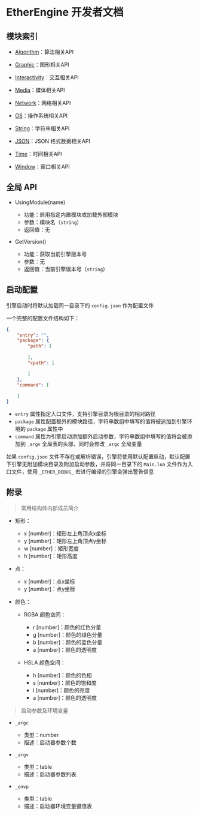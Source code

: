 # EtherEngine 开发者文档

## 模块索引

+ [Algorithm](Algorithm/index.md)：算法相关API

+ [Graphic](Graphic/index.md)：图形相关API

+ [Interactivity](Interactivity/index.md)：交互相关API

+ [Media](Media/index.md)：媒体相关API

+ [Network](Network/index.md)：网络相关API

+ [OS](OS/index.md)：操作系统相关API

+ [String](String/index.md)：字符串相关API

+ [JSON](JSON/index.md)：JSON 格式数据相关API

+ [Time](Time/index.md)：时间相关API

+ [Window](Window/index.md)：窗口相关API

## 全局 API

+ UsingModule(name)

    + 功能：启用指定内置模块或加载外部模块
    + 参数：模块名（`string`）
    + 返回值：无

+ GetVersion()

    + 功能：获取当前引擎版本号
    + 参数：无
    + 返回值：当前引擎版本号（`string`）

## 启动配置

引擎启动时将默认加载同一目录下的 `config.json` 作为配置文件

一个完整的配置文件结构如下：

```json
{
    "entry": "",
    "package": {
        "path": [
          
        ],
        "cpath": [

        ]
    },
    "command": [
        
    ]
}
```

+ `entry` 属性指定入口文件，支持引擎目录为根目录的相对路径
+ `package` 属性配置额外的模块路径，字符串数组中填写的值将被追加到引擎环境的 `package` 属性中
+ `command` 属性为引擎启动添加额外启动参数，字符串数组中填写的值将会被添加到 `_argv` 全局表的头部，同时会修改 `_argc` 全局变量

如果 `config.json` 文件不存在或解析错误，引擎将使用默认配置启动，默认配置下引擎无附加模块目录及附加启动参数，并将同一目录下的 `Main.lua` 文件作为入口文件，使用 `_ETHER_DEBUG_` 宏进行编译的引擎会弹出警告信息

## 附录

> 常用结构体内部成员简介

+ 矩形：

    + x [number]：矩形左上角顶点x坐标
    + y [number]：矩形左上角顶点y坐标
    + w [number]：矩形宽度
    + h [number]：矩形高度

+ 点：

    + x [number]：点x坐标
    + y [number]：点y坐标

+ 颜色：

    + RGBA 颜色空间：

        + r [number]：颜色的红色分量
        + g [number]：颜色的绿色分量
        + b [number]：颜色的蓝色分量
        + a [number]：颜色的透明度

    + HSLA 颜色空间：
        
        + h [number]：颜色的色相
        + s [number]：颜色的饱和度
        + l [number]：颜色的亮度
        + a [number]：颜色的透明度

> 启动参数及环境变量

+ `_argc`

    + 类型：number
    + 描述：启动器参数个数

+ `_argv`

    + 类型：table
    + 描述：启动器参数列表

+ `_envp`

    + 类型：table
    + 描述：启动器环境变量键值表
